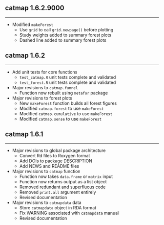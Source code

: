 ## catmap 1.6.2.9000
---------------------
* Modified `makeForest`
    * Use `grid` to call `grid.newpage()` before plotting
    * Study weights added to summary forest plots
    * Dashed line added to summary forest plots

## catmap 1.6.2
---------------------
* Add unit tests for core functions
    * `test_catmap.R` unit tests complete and validated
    * `test_forest.R` unit tests complete and validated
* Major revisions to `catmap.funnel`
    * Function now rebuilt using `metafor` package
* Major revisions to forest plots
    * New `makeForest` function builds all forest figures
    * Modified `catmap.forest` to use `makeForest`
    * Modified `catmap.cumulative` to use `makeForest`
    * Modified `catmap.sense` to use `makeForest`

## catmap 1.6.1
---------------------
* Major revisions to global package architecture
    * Convert Rd files to Roxygen format
    * Add DOIs to package DESCRIPTION
    * Add NEWS and README files
* Major revisions to `catmap` function
    * Function now takes `data.frame` or `matrix` input
    * Function now returns output as a list object
    * Removed redundant and superfluous code
    * Removed `print.all` argument entirely
    * Revised documentation
* Major revisions to `catmapdata` data
    * Store `catmapdata` object in RDA format
    * Fix WARNING associated with `catmapdata` manual
    * Revised documentation

